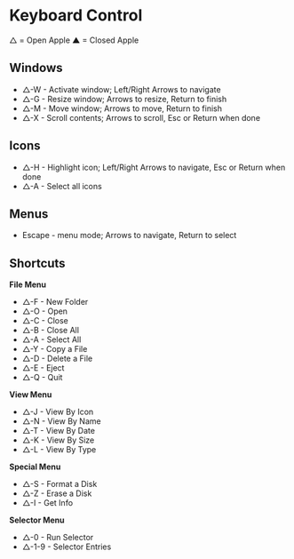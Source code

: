 # Keyboard Control

△ = Open Apple
▲ = Closed Apple

## Windows

* △-W - Activate window; Left/Right Arrows to navigate
* △-G - Resize window; Arrows to resize, Return to finish
* △-M - Move window; Arrows to move, Return to finish
* △-X - Scroll contents; Arrows to scroll, Esc or Return when done

## Icons

* △-H - Highlight icon; Left/Right Arrows to navigate, Esc or Return when done
* △-A - Select all icons

## Menus

* Escape - menu mode; Arrows to navigate, Return to select

## Shortcuts

__File Menu__
* △-F - New Folder
* △-O - Open
* △-C - Close
* △-B - Close All
* △-A - Select All
* △-Y - Copy a File
* △-D - Delete a File
* △-E - Eject
* △-Q - Quit

__View Menu__
* △-J - View By Icon
* △-N - View By Name
* △-T - View By Date
* △-K - View By Size
* △-L - View By Type

__Special Menu__
* △-S - Format a Disk
* △-Z - Erase a Disk
* △-I - Get Info

__Selector Menu__
* △-0 - Run Selector
* △-1-9 - Selector Entries

